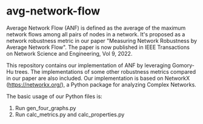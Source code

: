 # avg-network-flow
Average Network Flow (ANF) is defined as the average of the maximum network flows among all pairs of nodes in a network. It's proposed as a network robustness metric in our paper "Measuring Network Robustness by Average Network Flow". The paper is now published in IEEE Transactions on Network Science and Engineering, Vol 9, 2022.

This repository contains our implementation of ANF by leveraging Gomory-Hu trees. The implementations of some other robustness metrics compared in our paper are also included. Our implementation is based on NetworkX (https://networkx.org/), a Python package for analyzing Complex Networks.

The basic usage of our Python files is:
1. Run gen_four_graphs.py
2. Run calc_metrics.py and calc_properties.py
